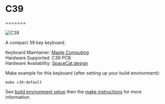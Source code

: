 # C39
=======

![C39](https://i.imgur.com/KuWIIuW.png)

A compact 39 key keyboard.

Keyboard Maintainer: [Maple Computing]()  
Hardware Supported: C39 PCB  
Hardware Availability: [SpaceCat.design](https:\\spacecat.design)

Make example for this keyboard (after setting up your build environment):

    make c39:default

See [build environment setup](https://docs.qmk.fm/build_environment_setup.html) then the [make instructions](https://docs.qmk.fm/make_instructions.html) for more information.
